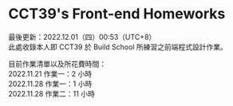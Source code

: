 # CCT39's Front-end Homeworks
  
最後更新：2022.12.01（四）00:53（UTC+8）  
此處收錄本人即 CCT39 於 Build School 所練習之前端程式設計作業。  
  
目前作業清單以及所花費時間：  
  2022.11.21 作業一：2 小時  
  2022.11.28 作業一：1 小時  
  2022.11.28 作業二：11 小時  
